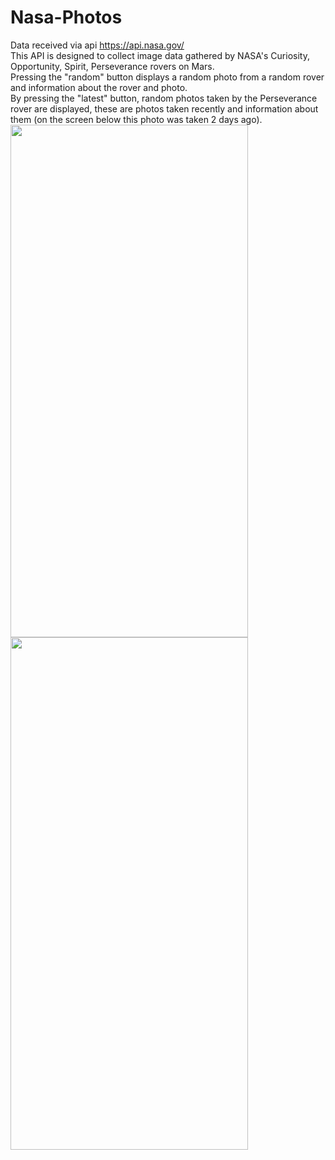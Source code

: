 # Nasa-Photos

Data received via api https://api.nasa.gov/
<br/>
This API is designed to collect image data gathered by NASA's Curiosity, Opportunity, Spirit, Perseverance rovers on Mars.
<br/>
Pressing the "random" button displays a random photo from a random rover and information about the rover and photo.
<br/>
By pressing the "latest" button, random photos taken by the Perseverance rover are displayed, these are photos taken recently and information about them (on the screen below this photo was taken 2 days ago).
<br/>
<img src="https://user-images.githubusercontent.com/99712538/230433796-449569fd-1ec7-48cc-ae8f-420b578832e6.png" width="380" height="820">
<img src="https://user-images.githubusercontent.com/99712538/230433788-a1ab3ed2-7385-43c9-a867-7f69dcc89660.png" width="380" height="820">
